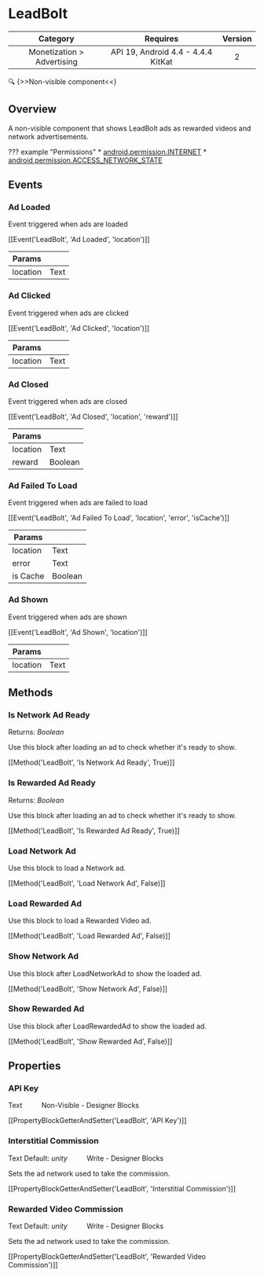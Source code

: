 # LeadBolt

| Category | Requires | Version |
|:--------:|:-------:|:--------:|
|Monetization > Advertising|API 19, Android 4.4 - 4.4.4 KitKat|2|

:mag: {>>Non-visible component<<}

## Overview

A non-visible component that shows LeadBolt ads as rewarded videos and network advertisements.

??? example "Permissions"
    * [android.permission.INTERNET](https://developer.android.com/reference/android/Manifest.permission.html#android.permission.INTERNET)
    * [android.permission.ACCESS_NETWORK_STATE](https://developer.android.com/reference/android/Manifest.permission.html#android.permission.ACCESS_NETWORK_STATE)


## Events

### Ad Loaded

Event triggered when ads are loaded

[[Event('LeadBolt', 'Ad Loaded', 'location')]]

| Params | []() |
|--------|------|
|location|<span class="chip chip-text">Text</span>|


### Ad Clicked

Event triggered when ads are clicked

[[Event('LeadBolt', 'Ad Clicked', 'location')]]

| Params | []() |
|--------|------|
|location|<span class="chip chip-text">Text</span>|


### Ad Closed

Event triggered when ads are closed

[[Event('LeadBolt', 'Ad Closed', 'location', 'reward')]]

| Params | []() |
|--------|------|
|location|<span class="chip chip-text">Text</span>|
|reward|<span class="chip chip-boolean">Boolean</span>|


### Ad Failed To Load

Event triggered when ads are failed to load

[[Event('LeadBolt', 'Ad Failed To Load', 'location', 'error', 'isCache')]]

| Params | []() |
|--------|------|
|location|<span class="chip chip-text">Text</span>|
|error|<span class="chip chip-text">Text</span>|
|is Cache|<span class="chip chip-boolean">Boolean</span>|


### Ad Shown

Event triggered when ads are shown

[[Event('LeadBolt', 'Ad Shown', 'location')]]

| Params | []() |
|--------|------|
|location|<span class="chip chip-text">Text</span>|


## Methods

### Is Network Ad Ready

<span class="chip chip-boolean">Returns: <i>Boolean</i></span> 

Use this block after loading an ad to check whether it's ready to show.

[[Method('LeadBolt', 'Is Network Ad Ready', True)]]

### Is Rewarded Ad Ready

<span class="chip chip-boolean">Returns: <i>Boolean</i></span> 

Use this block after loading an ad to check whether it's ready to show.

[[Method('LeadBolt', 'Is Rewarded Ad Ready', True)]]

### Load Network Ad

Use this block to load a Network ad.

[[Method('LeadBolt', 'Load Network Ad', False)]]

### Load Rewarded Ad

Use this block to load a Rewarded Video ad.

[[Method('LeadBolt', 'Load Rewarded Ad', False)]]

### Show Network Ad

Use this block after LoadNetworkAd to show the loaded ad.

[[Method('LeadBolt', 'Show Network Ad', False)]]

### Show Rewarded Ad

Use this block after LoadRewardedAd to show the loaded ad.

[[Method('LeadBolt', 'Show Rewarded Ad', False)]]

## Properties

### API Key

<span class="chip chip-text">Text</span>&nbsp;&nbsp;&nbsp;&nbsp;&nbsp;&nbsp;&nbsp;&nbsp;&nbsp;&nbsp;<span class="chip chip-rw">Non-Visible</span> - <span class="chip chip-bd">Designer</span> <span class="chip chip-bd">Blocks</span> 

[[PropertyBlockGetterAndSetter('LeadBolt', 'API Key')]]

### Interstitial Commission

<span class="chip chip-text">Text</span> <span class="chip chip-text">Default: <i>unity</i></span>&nbsp;&nbsp;&nbsp;&nbsp;&nbsp;&nbsp;&nbsp;&nbsp;&nbsp;&nbsp;<span class="chip chip-rw">Write</span> - <span class="chip chip-bd">Designer</span> <span class="chip chip-bd">Blocks</span> 

Sets the ad network used to take the commission.

[[PropertyBlockGetterAndSetter('LeadBolt', 'Interstitial Commission')]]

### Rewarded Video Commission

<span class="chip chip-text">Text</span> <span class="chip chip-text">Default: <i>unity</i></span>&nbsp;&nbsp;&nbsp;&nbsp;&nbsp;&nbsp;&nbsp;&nbsp;&nbsp;&nbsp;<span class="chip chip-rw">Write</span> - <span class="chip chip-bd">Designer</span> <span class="chip chip-bd">Blocks</span> 

Sets the ad network used to take the commission.

[[PropertyBlockGetterAndSetter('LeadBolt', 'Rewarded Video Commission')]]